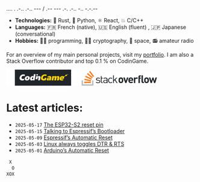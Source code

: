 .... . .-.. .-.. --- / .-- --- .-. .-.. -.. -.-.--

- **Technologies:** 🦀 Rust, 🐍 Python, ⚛ React, 💥 C/C++
- **Languages:** 🇫🇷 French (native), 🇺🇸 English (fluent) , 🇯🇵 Japanese (conversational)
- **Hobbies:** 👨‍💻 programming, 🕵🏻 cryptography, 🚀 space, 📻 amateur radio

For an overview of my main personal projects, visit my [portfolio](https://qsantos.fr/portfolio/).
I am also a Stack Overflow contributor and top 0.1 % on CodinGame.

<a href="https://www.codingame.com/profile/9f252c61454ad1a933ee71419c83cfff3871021"><!--
    --><img src="CodinGame_Logo.svg" alt="CodinGame logo" width="200" /><!--
--></a><!--
--><a href="https://stackoverflow.com/users/4457767/qsantos"><!--
    --><img src="Stack_Overflow_logo.svg" alt="Stack Overflow logo" width="200" /><!--
--></a>

# Latest articles:

- `2025-05-17` [The ESP32-S2 reset pin](https://qsantos.fr/2025/05/17/the-esp32-s2-reset-pin/)
- `2025-05-15` [Talking to Espressif’s Bootloader](https://qsantos.fr/2025/05/15/talking-to-espressifs-bootloader/)
- `2025-05-09` [Espressif’s Automatic Reset](https://qsantos.fr/2025/05/09/espressifs-automatic-reset/)
- `2025-05-03` [Linux always toggles DTR & RTS](https://qsantos.fr/2025/05/03/linux-always-toggles-dtr-rts/)
- `2025-05-01` [Arduino’s Automatic Reset](https://qsantos.fr/2025/05/01/arduino-automatic-reset/)

```
 X
  O
XOX
```
